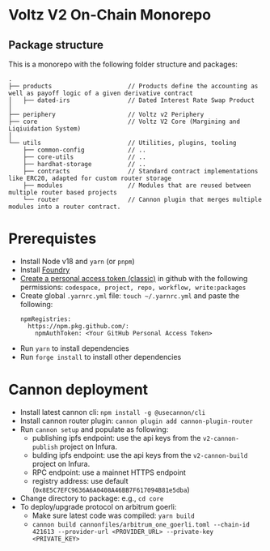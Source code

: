 # Voltz V2 On-Chain Monorepo

## Package structure

This is a monorepo with the following folder structure and packages:

```
.
├── products                     // Products define the accounting as well as payoff logic of a given derivative contract
│   ├── dated-irs                // Dated Interest Rate Swap Product
│
├── periphery                    // Voltz v2 Periphery
├── core                         // Voltz V2 Core (Margining and Liqiuidation System)
│
└── utils                        // Utilities, plugins, tooling
    ├── common-config            // ..
    ├── core-utils               // ..
    ├── hardhat-storage          // ..
    ├── contracts                // Standard contract implementations like ERC20, adapted for custom router storage
    ├── modules                  // Modules that are reused between multiple router based projects
    └── router                   // Cannon plugin that merges multiple modules into a router contract.
```

# Prerequistes

- Install Node v18 and `yarn` (or `pnpm`)
- Install [Foundry](https://book.getfoundry.sh/getting-started/installation)
- [Create a personal access token (classic)](https://docs.github.com/en/authentication/keeping-your-account-and-data-secure/creating-a-personal-access-token) in github with the following permissions: `codespace, project, repo, workflow, write:packages`
- Create global `.yarnrc.yml` file: `touch ~/.yarnrc.yml` and paste the following:
  ```
  npmRegistries:
    https://npm.pkg.github.com/:
      npmAuthToken: <Your GitHub Personal Access Token>
  ```
- Run `yarn` to install dependencies
- Run `forge install` to install other dependencies

# Cannon deployment

- Install latest cannon cli: `npm install -g @usecannon/cli`
- Install cannon router plugin: `cannon plugin add cannon-plugin-router`
- Run `cannon setup` and populate as following:
  - publishing ipfs endpoint: use the api keys from the `v2-cannon-publish` project on Infura. 
  - bulding ipfs endpoint: use the api keys from the `v2-cannon-build` project on Infura. 
  - RPC endpoint: use a mainnet HTTPS endpoint
  - registry address: use default (`0x8E5C7EFC9636A6A0408A46BB7F617094B81e5dba`)
- Change directory to package: e.g., `cd core`
- To deploy/upgrade protocol on arbitrum goerli: 
  - Make sure latest code was compiled: `yarn build`
  - `cannon build cannonfiles/arbitrum_one_goerli.toml --chain-id 421613 --provider-url <PROVIDER_URL> --private-key <PRIVATE_KEY>`